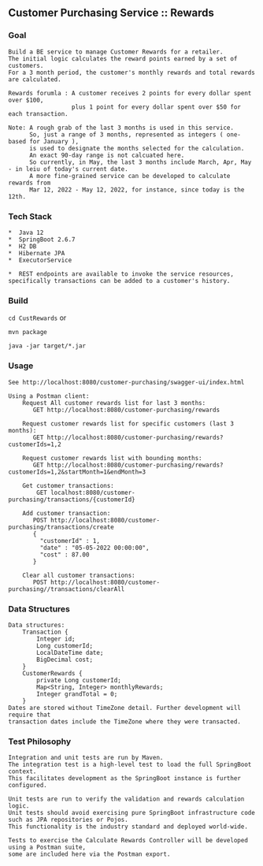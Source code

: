 
## Customer Purchasing Service :: Rewards

### Goal
    Build a BE service to manage Customer Rewards for a retailer.
    The initial logic calculates the reward points earned by a set of customers.
    For a 3 month period, the customer's monthly rewards and total rewards are calculated.

    Rewards forumla : A customer receives 2 points for every dollar spent over $100,
                      plus 1 point for every dollar spent over $50 for each transaction.

    Note: A rough grab of the last 3 months is used in this service.
          So, just a range of 3 months, represented as integers ( one-based for January ),
          is used to designate the months selected for the calculation.
          An exact 90-day range is not calcuated here.
          So currently, in May, the last 3 months include March, Apr, May - in leiu of today's current date.
          A more fine-grained service can be developed to calculate rewards from 
          Mar 12, 2022 - May 12, 2022, for instance, since today is the 12th.

### Tech Stack
    *  Java 12
    *  SpringBoot 2.6.7
    *  H2 DB
    *  Hibernate JPA
    *  ExecutorService

    *  REST endpoints are available to invoke the service resources, 
    specifically transactions can be added to a customer's history.


### Build
`cd CustRewards` or <top level project directory>

`mvn package`

 `java -jar target/*.jar`


### Usage
    See http://localhost:8080/customer-purchasing/swagger-ui/index.html

    Using a Postman client:
        Request All customer rewards list for last 3 months:
           GET http://localhost:8080/customer-purchasing/rewards
    
        Request customer rewards list for specific customers (last 3 months):
           GET http://localhost:8080/customer-purchasing/rewards?customerIds=1,2

        Request customer rewards list with bounding months:
           GET http://localhost:8080/customer-purchasing/rewards?customerIds=1,2&startMonth=1&endMonth=3
    
        Get customer transactions:
            GET localhost:8080/customer-purchasing/transactions/{customerId}
        
        Add customer transaction:
           POST http://localhost:8080/customer-purchasing/transactions/create
           {
             "customerId" : 1,
             "date" : "05-05-2022 00:00:00",
             "cost" : 87.00
           }
    
        Clear all customer transactions:
           POST http://localhost:8080/customer-purchasing//transactions/clearAll

### Data Structures
    Data structures:
        Transaction {
            Integer id;
            Long customerId;
            LocalDateTime date;
            BigDecimal cost;
        }
        CustomerRewards {
            private Long customerId;
            Map<String, Integer> monthlyRewards;
            Integer grandTotal = 0;
        }
    Dates are stored without TimeZone detail. Further development will require that
    transaction dates include the TimeZone where they were transacted.


    
### Test Philosophy
    Integration and unit tests are run by Maven.
    The integration test is a high-level test to load the full SpringBoot context.
    This facilitates development as the SpringBoot instance is further configured.

    Unit tests are run to verify the validation and rewards calculation logic.
    Unit tests should avoid exercising pure SpringBoot infrastructure code such as JPA repositories or Pojos.
    This functionality is the industry standard and deployed world-wide.

    Tests to exercise the Calculate Rewards Controller will be developed using a Postman suite,
    some are included here via the Postman export.